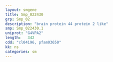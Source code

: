 ```yaml
---
layout: smgene
title: Smp_022430
grp: Smp_02
description: "brain protein 44 protein 2 like"
smp: Smp_022430.1
uniprot: "G4VPA2"
length:   342
cdd: "cl04196, pfam03650"
kk: ns
categories: sm
---
```

